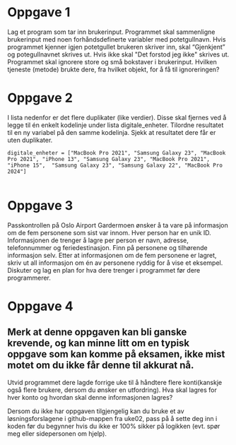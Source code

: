 # Oppgave 1

Lag et program som tar inn brukerinput. Programmet skal sammenligne brukerinput med noen forhåndsdefinerte variabler med potetgullnavn. Hvis programmet kjenner igjen potetgullet brukeren skriver inn, skal “Gjenkjent” og potegullnavnet skrives ut. Hvis ikke skal "Det forstod jeg ikke" skrives ut. Programmet skal ignorere store og små bokstaver i brukerinput. Hvilken tjeneste (metode) brukte dere, fra hvilket objekt, for å få til ignoreringen?

# Oppgave 2

I lista nedenfor er det flere duplikater (like verdier). Disse skal fjernes ved å legge til én enkelt kodelinje under lista digitale_enheter. Tilordne resultatet til en ny variabel på den samme kodelinja. Sjekk at resultatet dere får er uten duplikater.

```python3
digitale_enheter = ["MacBook Pro 2021", "Samsung Galaxy 23", "MacBook Pro 2021", "iPhone 13", "Samsung Galaxy 23", "MacBook Pro 2021", "iPhone 15",  "Samsung Galaxy 23", "Samsung Galaxy 22", "MacBook Pro 2024"]


```

# Oppgave 3

Passkontrollen på Oslo Airport Gardermoen ønsker å ta vare på informasjon om de fem personene som sist var innom. Hver person har en unik ID. Informasjonen de trenger å lagre per person er navn, adresse, telefonnummer og feriedestinasjon. Finn på personene og tilhørende informasjon selv. Etter at informasjonen om de fem personene er lagret, skriv ut all informasjon om én av personene ryddig for å vise et eksempel. Diskuter og lag en plan for hva dere trenger i programmet før dere programmerer.

# Oppgave 4

## Merk at denne oppgaven kan bli ganske krevende, og kan minne litt om en typisk oppgave som kan komme på eksamen, ikke mist motet om du ikke får denne til akkurat nå.

Utvid programmet dere lagde forrige uke til å håndtere flere konti(kanskje også flere brukere, dersom du ønsker en utfordring).
Hva skal lagres for hver konto og hvordan skal denne informasjonen lagres?

Dersom du ikke har oppgaven tilgjengelig kan du bruke et av løsningsforslagene i github-mappen fra uke02, pass på å sette deg inn i koden før du begynner hvis du ikke er 100% sikker på logikken (evt. spør meg eller sidepersonen om hjelp).
